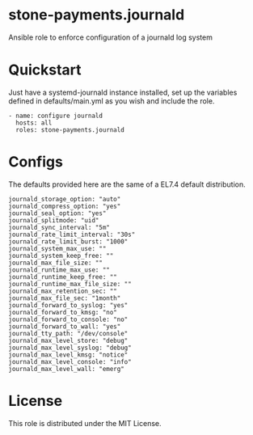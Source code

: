 stone-payments.journald
============
Ansible role to enforce configuration of a journald log system

# Quickstart
Just have a systemd-journald instance installed, set up the variables defined
in defaults/main.yml as you wish and include the role.
```
- name: configure journald
  hosts: all
  roles: stone-payments.journald
```
# Configs
The defaults provided here are the same of a EL7.4 default distribution.
```
journald_storage_option: "auto"
journald_compress_option: "yes"
journald_seal_option: "yes"
journald_splitmode: "uid"
journald_sync_interval: "5m"
journald_rate_limit_interval: "30s"
journald_rate_limit_burst: "1000"
journald_system_max_use: ""
journald_system_keep_free: ""
journald_max_file_size: ""
journald_runtime_max_use: ""
journald_runtime_keep_free: ""
journald_runtime_max_file_size: ""
journald_max_retention_sec: ""
journald_max_file_sec: "1month"
journald_forward_to_syslog: "yes"
journald_forward_to_kmsg: "no"
journald_forward_to_console: "no"
journald_forward_to_wall: "yes"
journald_tty_path: "/dev/console"
journald_max_level_store: "debug"
journald_max_level_syslog: "debug"
journald_max_level_kmsg: "notice"
journald_max_level_console: "info"
journald_max_level_wall: "emerg"

```

# License
This role is distributed under the MIT License.
